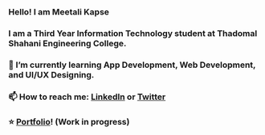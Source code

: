 ### Hello! I am Meetali Kapse

### I am a Third Year Information Technology student at Thadomal Shahani Engineering College.
### 🌱 I’m currently learning App Development, Web Development, and UI/UX Designing.
### 📫 How to reach me: [LinkedIn](https://www.linkedin.com/in/meetalikapse/) or [Twitter](https://twitter.com/meetsshutup)
### ⭐ [Portfolio](http://meetalikapse.xyz/)! (Work in progress)
